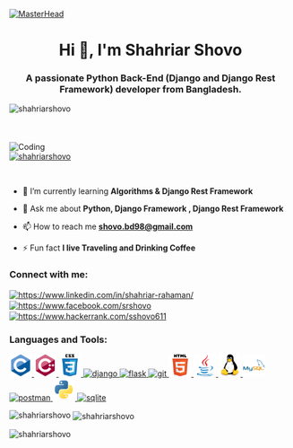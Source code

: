 [![MasterHead](https://as1.ftcdn.net/v2/jpg/02/22/96/70/1000_F_222967089_uftweUTsmcqiDYMzFXvSdOI0AfwxNqa7.jpg)](https://github.com/ShahriarShovo)

<h1 align="center">Hi 👋, I'm Shahriar Shovo</h1>
<h3 align="center">A passionate Python Back-End (Django and Django Rest Framework) developer from Bangladesh.</h3>

<p align="left"> <img style="margin-bottom:20px" src="https://komarev.com/ghpvc/?username=shahriarshovo&label=Profile%20views&color=0e75b6&style=flat" alt="shahriarshovo" /> </p>
<br>




<img align="left"  alt="Coding" width="400" src="https://camo.githubusercontent.com/5ddf73ad3a205111cf8c686f687fc216c2946a75005718c8da5b837ad9de78c9/68747470733a2f2f7468756d62732e6766796361742e636f6d2f4576696c4e657874446576696c666973682d736d616c6c2e676966">


<p align="left"> <a href="https://github.com/ryo-ma/github-profile-trophy"><img src="https://github-profile-trophy.vercel.app/?username=shahriarshovo" alt="shahriarshovo" /></a> </p>

<p align="left"> <a href="https://twitter.com/" target="blank"><img src="https://img.shields.io/twitter/follow/?logo=twitter&style=for-the-badge" alt="" /></a> </p>

- 🌱 I’m currently learning **Algorithms & Django Rest Framework**

- 💬 Ask me about **Python, Django Framework , Django Rest Framework**

- 📫 How to reach me **shovo.bd98@gmail.com**

- ⚡ Fun fact **I live Traveling and Drinking Coffee**

<h3 align="left">Connect with me:</h3>
<p align="left">
  
<a href="https://linkedin.com/in/https://www.linkedin.com/in/shahriar-rahaman/" target="blank"><img align="center" src="https://raw.githubusercontent.com/rahuldkjain/github-profile-readme-generator/master/src/images/icons/Social/linked-in-alt.svg" alt="https://www.linkedin.com/in/shahriar-rahaman/" height="30" width="40" /></a>
<a href="https://fb.com/https://www.facebook.com/srshovo" target="blank"><img align="center" src="https://raw.githubusercontent.com/rahuldkjain/github-profile-readme-generator/master/src/images/icons/Social/facebook.svg" alt="https://www.facebook.com/srshovo" height="30" width="40" /></a>
<a href="https://www.hackerrank.com/https://www.hackerrank.com/sshovo611" target="blank"><img align="center" src="https://raw.githubusercontent.com/rahuldkjain/github-profile-readme-generator/master/src/images/icons/Social/hackerrank.svg" alt="https://www.hackerrank.com/sshovo611" height="30" width="40" /></a>
</p>

<h3 align="left">Languages and Tools:</h3>
<p align="left"> <a href="https://www.cprogramming.com/" target="_blank" rel="noreferrer"> <img src="https://raw.githubusercontent.com/devicons/devicon/master/icons/c/c-original.svg" alt="c" width="40" height="40"/> </a> <a href="https://www.w3schools.com/cpp/" target="_blank" rel="noreferrer"> <img src="https://raw.githubusercontent.com/devicons/devicon/master/icons/cplusplus/cplusplus-original.svg" alt="cplusplus" width="40" height="40"/> </a> <a href="https://www.w3schools.com/css/" target="_blank" rel="noreferrer"> <img src="https://raw.githubusercontent.com/devicons/devicon/master/icons/css3/css3-original-wordmark.svg" alt="css3" width="40" height="40"/> </a> <a href="https://www.djangoproject.com/" target="_blank" rel="noreferrer"> <img src="https://e6.pngbyte.com/pngpicture/57336/png-Png-Django-Logo-Png-Download-Django-Development-python-icon.png" alt="django" width="40" height="40"/> </a> <a href="https://flask.palletsprojects.com/" target="_blank" rel="noreferrer"> <img src="https://www.vectorlogo.zone/logos/pocoo_flask/pocoo_flask-icon.svg" alt="flask" width="40" height="40"/> </a> <a href="https://git-scm.com/" target="_blank" rel="noreferrer"> <img src="https://www.vectorlogo.zone/logos/git-scm/git-scm-icon.svg" alt="git" width="40" height="40"/> </a> <a href="https://www.w3.org/html/" target="_blank" rel="noreferrer"> <img src="https://raw.githubusercontent.com/devicons/devicon/master/icons/html5/html5-original-wordmark.svg" alt="html5" width="40" height="40"/> </a> <a href="https://www.java.com" target="_blank" rel="noreferrer"> <img src="https://raw.githubusercontent.com/devicons/devicon/master/icons/java/java-original.svg" alt="java" width="40" height="40"/> </a> <a href="https://www.linux.org/" target="_blank" rel="noreferrer"> <img src="https://raw.githubusercontent.com/devicons/devicon/master/icons/linux/linux-original.svg" alt="linux" width="40" height="40"/> </a> <a href="https://www.mysql.com/" target="_blank" rel="noreferrer"> <img src="https://raw.githubusercontent.com/devicons/devicon/master/icons/mysql/mysql-original-wordmark.svg" alt="mysql" width="40" height="40"/> </a> <a href="https://postman.com" target="_blank" rel="noreferrer"> <img src="https://www.vectorlogo.zone/logos/getpostman/getpostman-icon.svg" alt="postman" width="40" height="40"/> </a> <a href="https://www.python.org" target="_blank" rel="noreferrer"> <img src="https://raw.githubusercontent.com/devicons/devicon/master/icons/python/python-original.svg" alt="python" width="40" height="40"/> </a> <a href="https://www.sqlite.org/" target="_blank" rel="noreferrer"> <img src="https://www.vectorlogo.zone/logos/sqlite/sqlite-icon.svg" alt="sqlite" width="40" height="40"/> </a> </p>
  

<p><img align="left" src="https://github-readme-stats.vercel.app/api/top-langs?username=shahriarshovo&show_icons=true&locale=en&layout=compact" alt="shahriarshovo" /></p>

<p>&nbsp;<img align="center" src="https://github-readme-stats.vercel.app/api?username=shahriarshovo&show_icons=true&locale=en" alt="shahriarshovo" /></p>

<p><img align="center" src="https://github-readme-streak-stats.herokuapp.com/?user=shahriarshovo&" alt="shahriarshovo" /></p>

